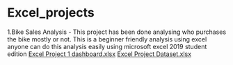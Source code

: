 # Excel_projects
1.Bike Sales Analysis - This project has been done analysing who purchases the bike mostly or not.
This is a beginner friendly analysis using excel anyone can do this analysis easily using microsoft excel 2019 student edition
[Excel Project 1 dashboard.xlsx](https://github.com/Pogeyann/Excel_projects/files/10239095/Excel.Project.1.dashboard.xlsx)
[Excel Project Dataset.xlsx](https://github.com/Pogeyann/Excel_projects/files/10239096/Excel.Project.Dataset.xlsx)
